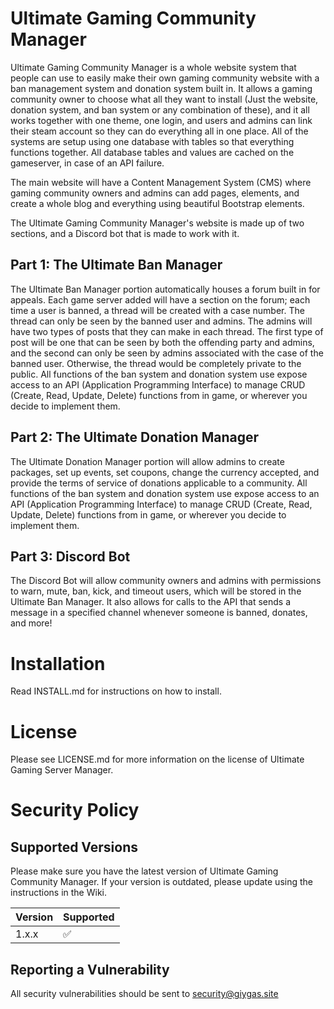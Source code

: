 # Ultimate Gaming Community Manager

Ultimate Gaming Community Manager is a whole website system that people can use to easily make their own gaming community website with a ban management system and donation system built in. It allows a gaming community owner to choose what all they want to install (Just the website, donation system, and ban system or any combination of these), and it all works together with one theme, one login, and users and admins can link their steam account so they can do everything all in one place. All of the systems are setup using one database with tables so that everything functions together. All database tables and values are cached on the gameserver, in case of an API failure.

The main website will have a Content Management System (CMS) where gaming community owners and admins can add pages, elements, and create a whole blog and everything using beautiful Bootstrap elements.

The Ultimate Gaming Community Manager's website is made up of two sections, and a Discord bot that is made to work with it.

## Part 1: The Ultimate Ban Manager

The Ultimate Ban Manager portion automatically houses a forum built in for appeals. Each game server added will have a section on the forum; each time a user is banned, a thread will be created with a case number. The thread can only be seen by the banned user and admins. The admins will have two types of posts that they can make in each thread. The first type of post will be one that can be seen by both the offending party and admins, and the second can only be seen by admins associated with the case of the banned user. Otherwise, the thread would be completely private to the public. All functions of the ban system and donation system use expose access to an API (Application Programming Interface) to manage CRUD (Create, Read, Update, Delete) functions from in game, or wherever you decide to implement them.

## Part 2: The Ultimate Donation Manager
The Ultimate Donation Manager portion will allow admins to create packages, set up events, set coupons, change the currency accepted, and provide the terms of service of donations applicable to a community. All functions of the ban system and donation system use expose access to an API (Application Programming Interface) to manage CRUD (Create, Read, Update, Delete) functions from in game, or wherever you decide to implement them.

## Part 3: Discord Bot
The Discord Bot will allow community owners and admins with permissions to warn, mute, ban, kick, and timeout users, which will be stored in the Ultimate Ban Manager. It also allows for calls to the API that sends a message in a specified channel whenever someone is banned, donates, and more!

# Installation

Read INSTALL.md for instructions on how to install.

# License

Please see LICENSE.md for more information on the license of Ultimate Gaming Server Manager.

# Security Policy

## Supported Versions

Please make sure you have the latest version of Ultimate Gaming Community Manager. If your version is outdated, please update using the instructions in the Wiki.

| Version | Supported          |
| ------- | ------------------ |
| 1.x.x   | :white_check_mark: |

## Reporting a Vulnerability

All security vulnerabilities should be sent to security@giygas.site
